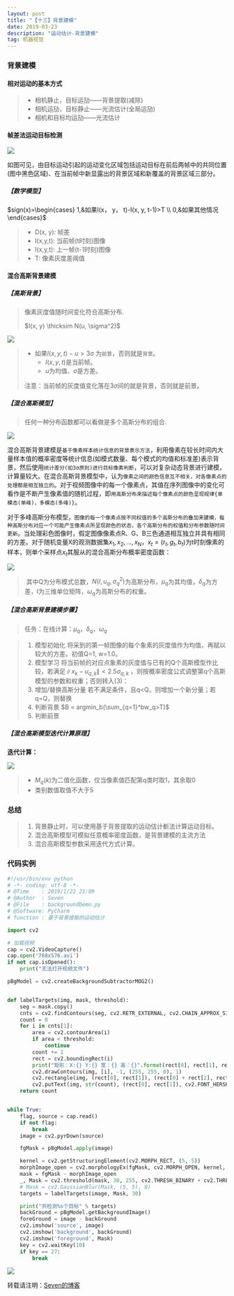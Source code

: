 ```yaml
---
layout: post
title: "【十三】背景建模"
date: 2019-03-23
description: "运动估计-背景建模"
tag: 机器视觉
---
```


### 背景建模

#### 相对运动的基本方式

> - 相机静止，目标运劢——背景提取(减除)
> - 相机运劢，目标静止——光流估计(全局运劢)
> - 相机和目标均运劢——光流估计

#### 帧差法运动目标检测

![](https://eveseven.oss-cn-shanghai.aliyuncs.com/20190123141057.png)

​	如图可见，由目标运动引起的运动变化区域包括运动目标在前后两帧中的共同位置(图中黑色区域)、在当前帧中新显露出的背景区域和新覆盖的背景区域三部分。

##### 【**数学模型**】

$sign(x)=\begin{cases}
1,&如果I(x， y， t)-I(x, y, t-1)>T \\ 0,&如果其他情况
\end{cases}$

> - D(x, y): 帧差
> - I(x,y,t): 当前帧(t时刻)图像
> - I(x,y,t): 上一帧(t-1时刻)图像
> - T: 像素灰度差阈值

#### 混合高斯背景建模

##### 【**高斯背景**】

> 像素灰度值随时间变化符合高斯分布.
>
> $I(x, y) \thicksim N(u, \sigma^2)$

![](https://eveseven.oss-cn-shanghai.aliyuncs.com/20190123143447.png)

> - 如果$I(x, y, t)-u>3\sigma$ 为`前景`，否则就是`背景`。
>   - $I(x, y, t)$是当前帧。
>   - $u$为均值、$\sigma$是方差。
>
> 注意：当前帧的灰度值变化落在$3\sigma$间的就是背景，否则就是前景。

##### 【**混合高斯模型**】

> 任何一种分布函数都可以看做是多个高斯分布的组合.

![](https://eveseven.oss-cn-shanghai.aliyuncs.com/20190123144119.png)

​	混合高斯背景建模是`基于像素样本统计信息的背景表示方法`，利用像素在较长时间内大量样本值的概率密度等统计信息(如模式数量、每个模式的均值和标准差)表示背景，然后使用`统计差分(如3σ原则)进行目标像素判断`，可以对复杂动态背景进行建模，计算量较大。
​	在混合高斯背景模型中，认为`像素之间的颜色信息互不相关，对各像素点的处理都是相互独立的`。对于视频图像中的每一个像素点，其值在序列图像中的变化可看作是不断产生像素值的随机过程，即`用高斯分布来描述每个像素点的颜色呈现规律{单模态(单峰)，多模态(多峰)}`。

​	对于多峰高斯分布模型，`图像的每一个像素点按不同权值的多个高斯分布的叠加来建模，每种高斯分布对应一个可能产生像素点所呈现颜色的状态，各个高斯分布的权值和分布参数随时间更新`。当处理彩色图像时，假定图像像素点R、G、B三色通道相互独立并具有相同的方差。对于随机变量X的观测数据集${x_1,x_2,…,x_N}，x_t=(r_t,g_t,b_t)$为t时刻像素的样本，则单个采样点$x_t$其服从的混合高斯分布概率密度函数：

![](https://eveseven.oss-cn-shanghai.aliyuncs.com/20190123144742.png)

> ​	其中Q为分布模式总数，$N(I,u_q, \sigma_q^2)$为高斯分布，$μ_q$为其均值，$δ_q$为方差，I为三维单位矩阵，$ω_q$为高斯分布的权重。

##### 【**混合高斯背景建模步骤**】

> 任务：在线计算：$μ_q$，$δ_q$，$ω_q$

> 1. 模型初始化 将采到的第一帧图像的每个象素的灰度值作为均值，再赋以较大的方差。初值Q=1, w=1.0。
> 2. 模型学习 将当前帧的对应点象素的灰度值与已有的Q个高斯模型作比较，若满足$\|x_k-u_{q, k}\|<2.5\sigma_{q,k}$ ，则按概率密度公式调整第q个高斯模型的参数和权重；否则转入(3)：
> 3. 增加/替换高斯分量 若不满足条件，且q<Q，则增加一个新分量；若q=Q，则替换
> 4. 判断背景  $B = argmin_b(\sum_{q=1}^bw_q>T)$
> 5. 判断前景

##### 【**混合高斯模型迭代计算原理**】

**迭代计算：**

![](https://eveseven.oss-cn-shanghai.aliyuncs.com/20190123150252.png)

> - $M_q(k)$为二值化函数，仅当像素值匹配第q类时取1，其余取0
> - 类别数值取值不大于5

### 总结

> 1. 背景静止时，可以使用基于背景提取的运动估计斱法计算运动目标。
> 2. 混合高斯模型可模拟任意概率密度函数，是背景建模的主流方法
> 3. 混合高斯模型参数采用迭代方式计算。



### 代码实例

```python
#!/usr/bin/env python
# -*- coding: utf-8 -*-
# @Time    : 2019/1/22 21:09
# @Author  : Seven
# @File    : backgroundDemo.py
# @Software: PyCharm
# function : 基于背景提取的运动估计

import cv2

# 加载视频
cap = cv2.VideoCapture()
cap.open('768x576.avi')
if not cap.isOpened():
    print("无法打开视频文件")

pBgModel = cv2.createBackgroundSubtractorMOG2()


def labelTargets(img, mask, threshold):
    seg = mask.copy()
    cnts = cv2.findContours(seg, cv2.RETR_EXTERNAL, cv2.CHAIN_APPROX_SIMPLE)
    count = 0
    for i in cnts[1]:
        area = cv2.contourArea(i)
        if area < threshold:
            continue
        count += 1
        rect = cv2.boundingRect(i)
        print("矩形：X:{} Y:{} 宽：{} 高：{}".format(rect[0], rect[1], rect[2], rect[3]))
        cv2.drawContours(img, [i], -1, (255, 255, 0), 1)
        cv2.rectangle(img, (rect[0], rect[1]), (rect[0] + rect[2], rect[1] + rect[3]), (0, 0, 255), 1)
        cv2.putText(img, str(count), (rect[0], rect[1]), cv2.FONT_HERSHEY_PLAIN, 0.5, (0, 255, 0))
    return count


while True:
    flag, source = cap.read()
    if not flag:
        break
    image = cv2.pyrDown(source)

    fgMask = pBgModel.apply(image)

    kernel = cv2.getStructuringElement(cv2.MORPH_RECT, (5, 5))
    morphImage_open = cv2.morphologyEx(fgMask, cv2.MORPH_OPEN, kernel, iterations=5)
    mask = fgMask - morphImage_open
    _, Mask = cv2.threshold(mask, 30, 255, cv2.THRESH_BINARY + cv2.THRESH_OTSU)
    # Mask = cv2.GaussianBlur(Mask, (5, 5), 0)
    targets = labelTargets(image, Mask, 30)

    print("共检测%s个目标" % targets)
    backGround = pBgModel.getBackgroundImage()
    foreGround = image - backGround
    cv2.imshow('source', image)
    cv2.imshow('background', backGround)
    cv2.imshow('foreground', Mask)
    key = cv2.waitKey(10)
    if key == 27:
        break
```

![](https://eveseven.oss-cn-shanghai.aliyuncs.com/GIF.gif)

转载请注明：[Seven的博客](http://sevenold.github.io)